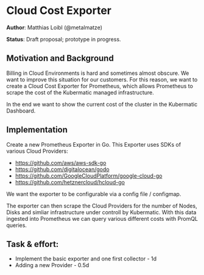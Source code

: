 # Cloud Cost Exporter

**Author**: Matthias Loibl (@metalmatze)

**Status**: Draft proposal; prototype in progress.

## Motivation and Background

Billing in Cloud Environments is hard and sometimes almost obscure.
We want to improve this situation for our customers.
For this reason, we want to create a Cloud Cost Exporter for Prometheus, which
allows Prometheus to scrape the cost of the Kubermatic managed infrastructure.

In the end we want to show the current cost of the cluster in the Kubermatic Dashboard.

## Implementation

Create a new Prometheus Exporter in Go.
This Exporter uses SDKs of various Cloud Providers:

* https://github.com/aws/aws-sdk-go
* https://github.com/digitalocean/godo
* https://github.com/GoogleCloudPlatform/google-cloud-go
* https://github.com/hetznercloud/hcloud-go

We want the exporter to be configurable via a config file / configmap.

The exporter can then scrape the Cloud Providers for the number of Nodes, Disks and simliar infrastructure under controll by Kubermatic.
With this data ingested into Prometheus we can query various different costs with PromQL queries.

## Task & effort:
* Implement the basic exporter and one first collector - 1d
* Adding a new Provider - 0.5d
